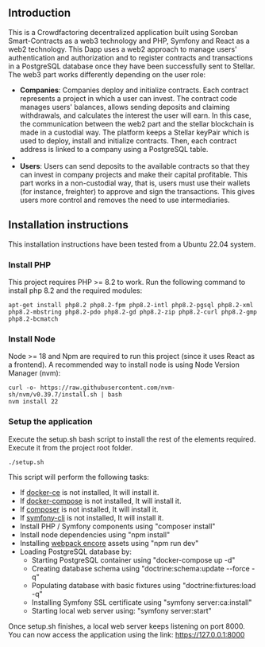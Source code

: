 ## Introduction

This is a Crowdfactoring decentralized application built using Soroban Smart-Contracts as a web3 technology and PHP, Symfony and React as a web2 technology. This Dapp uses a web2 approach to manage users' authentication and authorization and to register contracts and transactions in a PostgreSQL database once they have been successfully sent to Stellar. The web3 part works differently depending on the user role:

- **Companies**: Companies deploy and initialize contracts. Each contract represents a project in which a user can invest. The contract code manages users' balances, allows sending deposits and claiming withdrawals, and calculates the interest the user will earn. In this case, the communication between the web2 part and the stellar blockchain is made in a custodial way. The platform keeps a Stellar keyPair which is used to deploy, install and initialize contracts. Then, each contract address is linked to a company using a PostgreSQL table.
- 
- **Users**: Users can send deposits to the available contracts so that they can invest in company projects and make their capital profitable. This part works in a non-custodial way, that is, users must use their wallets (for instance, freighter) to approve and sign the transactions. This gives users more control and removes the need to use intermediaries.

## Installation instructions

This installation instructions have been tested from a Ubuntu 22.04 system. 

### Install PHP

This project requires PHP >= 8.2 to work. Run the following command to install php 8.2 and the required modules:

```shell
apt-get install php8.2 php8.2-fpm php8.2-intl php8.2-pgsql php8.2-xml php8.2-mbstring php8.2-pdo php8.2-gd php8.2-zip php8.2-curl php8.2-gmp php8.2-bcmatch
```

### Install Node

Node >= 18 and Npm are required to run this project (since it uses React as a frontend). A recommended way to install node is using Node Version Manager (nvm):

```shell
curl -o- https://raw.githubusercontent.com/nvm-sh/nvm/v0.39.7/install.sh | bash
nvm install 22
```

### Setup the application

Execute the setup.sh bash script to install the rest of the elements required. Execute it from the project root folder.

```shell
./setup.sh
```

This script will perform the following tasks:

- If [docker-ce](https://docs.docker.com/engine/install/) is not installed, It will install it.
- If [docker-compose](https://docs.docker.com/compose/) is not installed, It will install it.
- If [composer](https://getcomposer.org/) is not installed, It will install it.
- If [symfony-cli](https://symfony.com/download) is not installed, It will install it.
- Install PHP / Symfony components using "composer install"
- Install node dependencies using "npm install"
- Installing [webpack encore](https://symfony.com/doc/current/frontend/encore/installation.html) assets using "npm run dev"
- Loading PostgreSQL database by:
    - Starting PostgreSQL container using "docker-compose up -d"
    - Creating database schema using "doctrine:schema:update --force -q"
    - Populating database with basic fixtures using "doctrine:fixtures:load -q"
    - Installing Symfony SSL certificate using "symfony server:ca:install"
    - Starting local web server using: "symfony server:start"

Once setup.sh finishes, a local web server keeps listening on port 8000. You can now access the application using the link: https://127.0.0.1:8000
